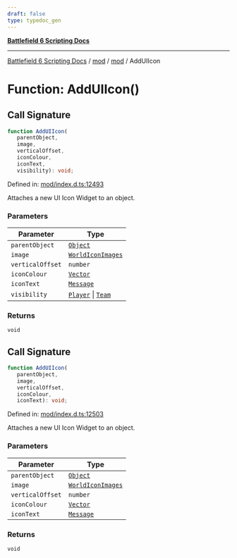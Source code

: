```yaml
---
draft: false
type: typedoc_gen
---
```


[**Battlefield 6 Scripting Docs**](../../../_index.md)

***

[Battlefield 6 Scripting Docs](../../../_index.md) / [mod](../../_index.md) / [mod](../_index.md) / AddUIIcon

# Function: AddUIIcon()

## Call Signature

```ts
function AddUIIcon(
   parentObject, 
   image, 
   verticalOffset, 
   iconColour, 
   iconText, 
   visibility): void;
```

Defined in: [mod/index.d.ts:12493](https://github.com/battlefield-portal-community/portal-docs/blob/6d87e21c5922a3efb03c634dbe98e5fe6e797672/generators/santiago/mod/index.d.ts#L12493)

Attaches a new UI Icon Widget to an object.

### Parameters

| Parameter | Type |
| ------ | ------ |
| `parentObject` | [`Object`](../Object/_index.md) |
| `image` | [`WorldIconImages`](../WorldIconImages/_index.md) |
| `verticalOffset` | `number` |
| `iconColour` | [`Vector`](../Vector/_index.md) |
| `iconText` | [`Message`](../Message/_index.md) |
| `visibility` | [`Player`](../Player/_index.md) \| [`Team`](../Team/_index.md) |

### Returns

`void`

## Call Signature

```ts
function AddUIIcon(
   parentObject, 
   image, 
   verticalOffset, 
   iconColour, 
   iconText): void;
```

Defined in: [mod/index.d.ts:12503](https://github.com/battlefield-portal-community/portal-docs/blob/6d87e21c5922a3efb03c634dbe98e5fe6e797672/generators/santiago/mod/index.d.ts#L12503)

Attaches a new UI Icon Widget to an object.

### Parameters

| Parameter | Type |
| ------ | ------ |
| `parentObject` | [`Object`](../Object/_index.md) |
| `image` | [`WorldIconImages`](../WorldIconImages/_index.md) |
| `verticalOffset` | `number` |
| `iconColour` | [`Vector`](../Vector/_index.md) |
| `iconText` | [`Message`](../Message/_index.md) |

### Returns

`void`
